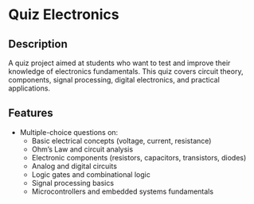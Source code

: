 # Quiz Electronics

## Description
A quiz project aimed at students who want to test and improve their knowledge of electronics fundamentals. This quiz covers circuit theory, components, signal processing, digital electronics, and practical applications.

## Features
- Multiple-choice questions on:
  - Basic electrical concepts (voltage, current, resistance)
  - Ohm’s Law and circuit analysis
  - Electronic components (resistors, capacitors, transistors, diodes)
  - Analog and digital circuits
  - Logic gates and combinational logic
  - Signal processing basics
  - Microcontrollers and embedded systems fundamentals
